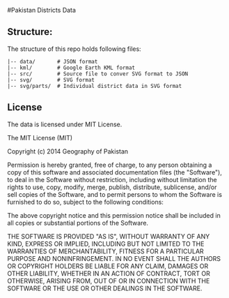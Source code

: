 #Pakistan Districts Data

## Structure:

The structure of this repo holds following files:

``` shell
|-- data/		# JSON format
|-- kml/		# Google Earth KML format
|-- src/		# Source file to conver SVG format to JSON
|-- svg/		# SVG format
|-- svg/parts/	# Individual district data in SVG format
```

## License

The data is licensed under MIT License.

The MIT License (MIT)

Copyright (c) 2014 Geography of Pakistan

Permission is hereby granted, free of charge, to any person obtaining a copy
of this software and associated documentation files (the "Software"), to deal
in the Software without restriction, including without limitation the rights
to use, copy, modify, merge, publish, distribute, sublicense, and/or sell
copies of the Software, and to permit persons to whom the Software is
furnished to do so, subject to the following conditions:

The above copyright notice and this permission notice shall be included in all
copies or substantial portions of the Software.

THE SOFTWARE IS PROVIDED "AS IS", WITHOUT WARRANTY OF ANY KIND, EXPRESS OR
IMPLIED, INCLUDING BUT NOT LIMITED TO THE WARRANTIES OF MERCHANTABILITY,
FITNESS FOR A PARTICULAR PURPOSE AND NONINFRINGEMENT. IN NO EVENT SHALL THE
AUTHORS OR COPYRIGHT HOLDERS BE LIABLE FOR ANY CLAIM, DAMAGES OR OTHER
LIABILITY, WHETHER IN AN ACTION OF CONTRACT, TORT OR OTHERWISE, ARISING FROM,
OUT OF OR IN CONNECTION WITH THE SOFTWARE OR THE USE OR OTHER DEALINGS IN THE
SOFTWARE.